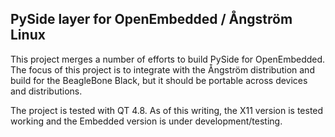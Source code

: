 ## PySide layer for OpenEmbedded / Ångström Linux ##

This project merges a number of efforts to build PySide for OpenEmbedded. The focus of this project is to integrate with the Ångström distribution and build for the BeagleBone Black, but it should be portable across devices and distributions.

The project is tested with QT 4.8. As of this writing, the X11 version is tested working and the Embedded version is under development/testing.
